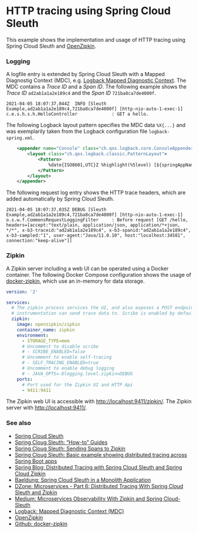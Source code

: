 # HTTP tracing using Spring Cloud Sleuth

This example shows the implementation and usage of HTTP tracing using Spring Cloud Sleuth and [OpenZipkin](https://zipkin.io/).

### Logging

A logfile entry is extended by Spring Cloud Sleuth with a Mapped Diagnostig Context (MDC), e.g. [Logback Mapped Diagnostic Context](http://logback.qos.ch/manual/mdc.html). The MDC contains a *Trace ID* and a *Span ID*. The following example shows the *Trace ID* <code>ad2ab1a1a2e189c4</code> and the *Span ID* <code>721ba8ca7de4000f</code>.

```text
2021-04-05 18:07:37,044Z  INFO [Sleuth Example,ad2ab1a1a2e189c4,721ba8ca7de4000f] [http-nio-auto-1-exec-1] c.e.s.h.s.h.HelloController             : GET a hello.
```

The following Logback layout pattern specifies the MDC data <code>%X{...}</code> and was exemplarily taken from the Logback configuration file <code>logback-spring.xml</code>.

```xml
    <appender name="Console" class="ch.qos.logback.core.ConsoleAppender">
        <layout class="ch.qos.logback.classic.PatternLayout">
            <Pattern>
                %date{ISO8601,UTC}Z %highlight(%5level) [${springAppName},%X{traceId},%X{spanId}] [%15thread] %cyan(%-40logger{25}): %msg%n%throwable
            </Pattern>
        </layout>
    </appender>
```

The following request log entry shows the HTTP trace headers, which are added automatically by Spring Cloud Sleuth.

```text
2021-04-05 18:07:37,035Z DEBUG [Sleuth Example,ad2ab1a1a2e189c4,721ba8ca7de4000f] [http-nio-auto-1-exec-1] o.s.w.f.CommonsRequestLoggingFilter     : Before request [GET /hello, headers=[accept:"text/plain, application/json, application/*+json, */*", x-b3-traceid:"ad2ab1a1a2e189c4", x-b3-spanid:"ad2ab1a1a2e189c4", x-b3-sampled:"1", user-agent:"Java/11.0.10", host:"localhost:34581", connection:"keep-alive"]]
```

### Zipkin

A Zipkin server including a web UI can be operated using a Docker container. The following Docker Compose configuration shows the usage of [docker-zipkin](https://github.com/openzipkin-attic/docker-zipkin), which use an in-memory for data storage.

```yaml
version: '2'

services:
  # The zipkin process services the UI, and also exposes a POST endpoint that
  # instrumentation can send trace data to. Scribe is enabled by default.
  zipkin:
    image: openzipkin/zipkin
    container_name: zipkin
    environment:
      - STORAGE_TYPE=mem
      # Uncomment to disable scribe
      # - SCRIBE_ENABLED=false
      # Uncomment to enable self-tracing
      # - SELF_TRACING_ENABLED=true
      # Uncomment to enable debug logging
      # - JAVA_OPTS=-Dlogging.level.zipkin=DEBUG
    ports:
      # Port used for the Zipkin UI and HTTP Api
      - 9411:9411
```

The Zipkin web UI is accessible with [http://localhost:9411/zipkin/](http://localhost:9411/zipkin/). The Zipkin server with [http://localhost:9411/](http://localhost:9411/).

### See also

* [Spring Cloud Sleuth](https://spring.io/projects/spring-cloud-sleuth)
* [Spring Cloug Sleuth: “How-to” Guides](https://docs.spring.io/spring-cloud-sleuth/docs/current/reference/html/howto.html)
* [Spring Cloug Sleuth: Sending Spans to Zipkin](https://docs.spring.io/spring-cloud-sleuth/docs/current/reference/html/project-features.html#features-zipkin)
* [Spring Cloug Sleuth: Basic example showing distributed tracing across Spring Boot apps](https://github.com/openzipkin-attic/sleuth-webmvc-example)
* [Spring Blog: Distributed Tracing with Spring Cloud Sleuth and Spring Cloud Zipkin](https://spring.io/blog/2016/02/15/distributed-tracing-with-spring-cloud-sleuth-and-spring-cloud-zipkin)
* [Baeldung: Spring Cloud Sleuth in a Monolith Application](https://www.baeldung.com/spring-cloud-sleuth-single-application)
* [DZone: Microservices - Part 6: Distributed Tracing With Spring Cloud Sleuth and Zipkin](https://dzone.com/articles/microservices-part-6-distributed-tracing-with-spri)
* [Medium: Microservices Observability With Zipkin and Spring Cloud-Sleuth](https://medium.com/swlh/microservices-observability-with-zipkin-and-spring-cloud-sleuth-66508ce6840)
* [Logback: Mapped Diagnostic Context (MDC)](http://logback.qos.ch/manual/mdc.html)
* [OpenZipkin](https://zipkin.io/)
* [Github: docker-zipkin](https://github.com/openzipkin-attic/docker-zipkin)
